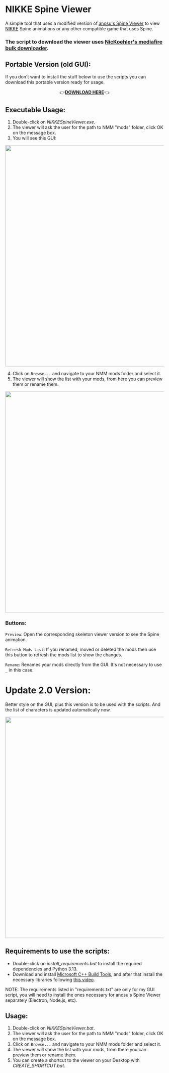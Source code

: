 # NIKKE Spine Viewer
A simple tool that uses a modified version of [anosu's Spine Viewer](https://github.com/anosu/Spine-Viewer) to view [NIKKE](https://nikke-en.com/) Spine animations or any other compatible game that uses Spine.


### The script to download the viewer uses [NicKoehler's mediafire bulk downloader](https://github.com/NicKoehler/mediafire_bulk_downloader).

## Portable Version (old GUI):
If you don't want to install the stuff below to use the scripts you can download this portable version ready for usage.


<p align="center">
  👉<a href="https://www.mediafire.com/file/dkj0lvvnu3rn771/NIKKESpineViewer.7z/file"><strong>DOWNLOAD HERE</strong></a>👈
</p>

## Executable Usage:

1. Double-click on _NIKKESpineViewer.exe_.
2. The viewer will ask the user for the path to NMM "mods" folder, click OK on the message box.
3. You will see this GUI:


<img src="https://files.catbox.moe/i42ie6.png" width="700"/>


4. Click on `Browse...` and navigate to your NMM mods folder and select it.
5. The viewer will show the list with your mods, from here you can preview them or rename them.


<img src="https://files.catbox.moe/cg4fpd.png" width="700"/>


### Buttons:

`Preview`: Open the corresponding skeleton viewer version to see the Spine animation.

`Refresh Mods List`: If you renamed, moved or deleted the mods then use this button to refresh the mods list to show the changes.

`Rename`: Renames your mods directly from the GUI. It's not necessary to use `_` in this case.

# Update 2.0 Version:

Better style on the GUI, plus this version is to be used with the scripts. And the list of characters is updated automatically now.

<img src="https://files.catbox.moe/9kyxfv.png" width="700"/>


## Requirements to use the scripts:

  - Double-click on _install_requirements.bat_ to install the required dependencies and Python 3.13.
  - Download and install [Microsoft C++ Build Tools](https://aka.ms/vs/17/release/vs_BuildTools.exe), and after that install the necessary libraries following [this video](https://files.catbox.moe/vqsuix.mp4).
  
  NOTE: The requirements listed in "requirements.txt" are only for my GUI script, you will need to install the ones necessary for anosu's Spine Viewer separately (Electron, Node.js, etc).

## Usage:

1. Double-click on _NIKKESpineViewer.bat_.
2. The viewer will ask the user for the path to NMM "mods" folder, click OK on the message box.
3. Click on `Browse...` and navigate to your NMM mods folder and select it.
4. The viewer will show the list with your mods, from there you can preview them or rename them.
5. You can create a shortcut to the viewer on your Desktop with _CREATE_SHORTCUT.bat_.
